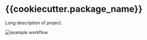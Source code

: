 # {{cookiecutter.package_name}}

Long description of project.

![example workflow]({{cookiecutter.repo_url}}/actions/workflows/tests.yml/badge.svg)
